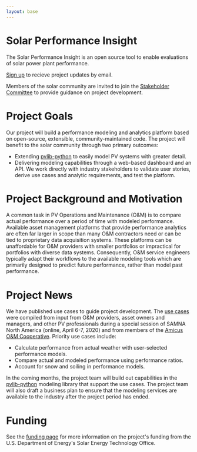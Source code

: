 ```yaml
---
layout: base
---
```


# Solar Performance Insight

The Solar Performance Insight is an open source tool to enable evaluations of solar power plant performance.

[Sign up](https://solarperformanceinsight.github.io/emaillist/) to recieve project updates by email.

Members of the solar community are invited to join the [Stakeholder Committee](/stakeholdercommittee) to
 provide guidance on project development.

# Project Goals

Our project will build a performance modeling and analytics platform based on open-source, extensible,
community-maintained code. The project will benefit to the solar community through two primary outcomes:
-  Extending [pvlib-python](https://github.com/pvlib/pvlib-python) to easily model PV systems with greater detail.
-  Delivering modeling capabilities through a web-based dashboard and an API.
We work directly with industry stakeholders to validate user stories, derive use cases and analytic requirements,
and test the platform.

# Project Background and Motivation

A common task in PV Operations and Maintenance (O&M) is to compare actual performance over a period of time
with modeled performance. Available asset management platforms that provide performance analytics are often
far larger in scope than many O&M contractors need or can be tied to proprietary data acquisition systems.
These platforms can be unaffordable for O&M providers with smaller portfolios or impractical for portfolios
with diverse data systems. Consequently, O&M service engineers typically adapt their workflows to the available
modeling tools which are primarily designed to predict future performance, rather than model past performance.

# Project News

We have published use cases to guide project development. The [use cases](/usecases) were compiled from input from O&M
providers, asset owners and managers, and other PV professionals during a special session of SAMNA North America
(online, April 6-7, 2020) and from members of the [Amicus O&M Cooperative](https://www.amicusom.com/). Priority
use cases include:
-  Calculate performance from actual weather with user-selected performance models.
-  Compare actual and modeled performance using performance ratios.
-  Account for snow and soiling in performance models.

In the coming months, the project team will build out capabilities in the [pvlib-python](https://github.com/pvlib/pvlib-python.git)
modeling library that support the use cases. The project team will also draft a business plan to ensure that the
modeling services are available to the industry after the project period has ended.

# Funding

See the [funding page](/about/funding) for more information on the project's funding from the U.S. Department of Energy's
Solar Energy Technology Office.

